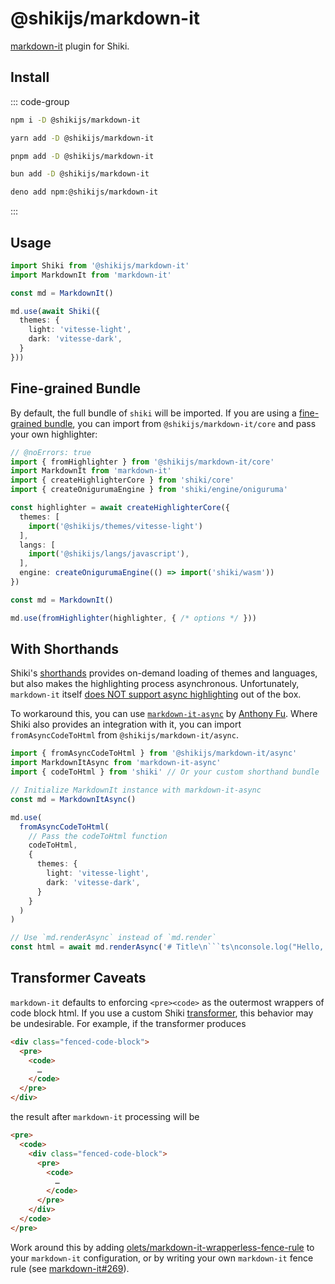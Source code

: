 # @shikijs/markdown-it

<Badges name="@shikijs/markdown-it" />

[markdown-it](https://markdown-it.github.io/) plugin for Shiki.

## Install

::: code-group

```sh [npm]
npm i -D @shikijs/markdown-it
```

```sh [yarn]
yarn add -D @shikijs/markdown-it
```

```sh [pnpm]
pnpm add -D @shikijs/markdown-it
```

```sh [bun]
bun add -D @shikijs/markdown-it
```

```sh [bun]
deno add npm:@shikijs/markdown-it
```

:::

## Usage

```ts twoslash
import Shiki from '@shikijs/markdown-it'
import MarkdownIt from 'markdown-it'

const md = MarkdownIt()

md.use(await Shiki({
  themes: {
    light: 'vitesse-light',
    dark: 'vitesse-dark',
  }
}))
```

## Fine-grained Bundle

By default, the full bundle of `shiki` will be imported. If you are using a [fine-grained bundle](/guide/bundles#fine-grained-bundle), you can import from `@shikijs/markdown-it/core` and pass your own highlighter:

```ts twoslash
// @noErrors: true
import { fromHighlighter } from '@shikijs/markdown-it/core'
import MarkdownIt from 'markdown-it'
import { createHighlighterCore } from 'shiki/core'
import { createOnigurumaEngine } from 'shiki/engine/oniguruma'

const highlighter = await createHighlighterCore({
  themes: [
    import('@shikijs/themes/vitesse-light')
  ],
  langs: [
    import('@shikijs/langs/javascript'),
  ],
  engine: createOnigurumaEngine(() => import('shiki/wasm'))
})

const md = MarkdownIt()

md.use(fromHighlighter(highlighter, { /* options */ }))
```

## With Shorthands

Shiki's [shorthands](/guide/shorthands) provides on-demand loading of themes and languages, but also makes the highlighting process asynchronous. Unfortunately, `markdown-it` itself [does NOT support async highlighting](https://github.com/markdown-it/markdown-it/blob/master/docs/development.md#i-need-async-rule-how-to-do-it) out of the box.

To workaround this, you can use [`markdown-it-async`](https://github.com/antfu/markdown-it-async) by [Anthony Fu](https://github.com/antfu). Where Shiki also provides an integration with it, you can import `fromAsyncCodeToHtml` from `@shikijs/markdown-it/async`.

````ts twoslash
import { fromAsyncCodeToHtml } from '@shikijs/markdown-it/async'
import MarkdownItAsync from 'markdown-it-async'
import { codeToHtml } from 'shiki' // Or your custom shorthand bundle

// Initialize MarkdownIt instance with markdown-it-async
const md = MarkdownItAsync()

md.use(
  fromAsyncCodeToHtml(
    // Pass the codeToHtml function
    codeToHtml,
    {
      themes: {
        light: 'vitesse-light',
        dark: 'vitesse-dark',
      }
    }
  )
)

// Use `md.renderAsync` instead of `md.render`
const html = await md.renderAsync('# Title\n```ts\nconsole.log("Hello, World!")\n```')
````

## Transformer Caveats

`markdown-it` defaults to enforcing `<pre><code>` as the outermost wrappers of code block html. If you use a custom Shiki [transformer](/guide/transformers), this behavior may be undesirable. For example, if the transformer produces

```html
<div class="fenced-code-block">
  <pre>
    <code>
      …
    </code>
  </pre>
</div>
```

the result after `markdown-it` processing will be

```html
<pre>
  <code>
    <div class="fenced-code-block">
      <pre>
        <code>
          …
        </code>
      </pre>
    </div>
  </code>
</pre>
```

Work around this by adding [olets/markdown-it-wrapperless-fence-rule](https://github.com/olets/markdown-it-wrapperless-fence-rule) to your `markdown-it` configuration, or by writing your own `markdown-it` fence rule (see [markdown-it#269](https://github.com/markdown-it/markdown-it/issues/269)).
